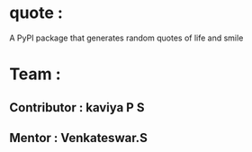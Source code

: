 # quote :
A PyPI package that generates random quotes of life and smile


# Team :
## Contributor : kaviya P S
## Mentor      : Venkateswar.S